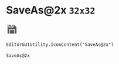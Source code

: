 # SaveAs@2x `32x32`
<img src="/img/SaveAs.png" width=32 height=32>

``` CSharp
EditorGUIUtility.IconContent("SaveAs@2x")
```
```
SaveAs@2x
```
